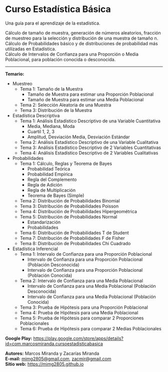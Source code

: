 # Curso Estadística Básica

Una guía para el aprendizaje de la estadística.

Cálculo de tamaño de muestra, generación de números aleatorios, fracción de muestreo para la selección y distribución de una muestra de tamaño n.\
Cálculo de Probabilidades básico y de distribuciones de probabilidad más utilizadas en Estadística.\
Cálculo de Intervalos de Confianza para una Proporción o Media Poblacional, para población conocida o desconocida.

---

**Temario:**
- Muestreo
    - Tema 1: Tamaño de la Muestra
         - Tamaño de Muestra para estimar una Proporción Poblacional
         - Tamaño de Muestra para estimar una Media Poblacional
    - Tema 2: Selección Aleatoria de una Muestra
    - Tema 3: Distribución de la Muestra
- Estadística Descriptiva
  - Tema 1: Análisis Estadístico Descriptivo de una Variable Cuantitativa
    - Media, Mediana, Moda
    - Cuartil 1, 2, 3
    - Amplitud, Desviación Media, Desviación Estándar
  - Tema 2: Análisis Estadístico Descriptivo de una Variable Cualitativa
  - Tema 3: Análisis Estadístico Descriptivo de 2 Variables Cuantitativas
  - Tema 4: Análisis Estadístico Descriptivo de 2 Variables Cualitativas
- Probabilidades
    - Tema 1: Cálculo, Reglas y Teorema de Bayes
         - Probabilidad Teórica
         - Probabilidad Empírica
         - Regla del Complemento
         - Regla de Adición
         - Regla de Multiplicación
         - Teorema de Bayes (Simple)
    - Tema 2: Distribución de Probabilidades Binomial
    - Tema 3: Distribución de Probabilidades Poisson
    - Tema 4: Distribución de Probabilidades Hipergeométrica
    - Tema 5: Distribución de Probabilidades Normal
         - Estandarización
         - Probabilidades
    - Tema 6: Distribución de Probabilidades T de Student
    - Tema 7: Distribución de Probabilidades F de Fisher
    - Tema 8: Distribución de Probabilidades Chi Cuadrado
- Estadística Inferencial
    - Tema 1: Intervalo de Confianza para una Proporción Poblacional
         - Intervalo de Confianza para una Proporción Poblacional (Población Desconocida)
         - Intervalo de Confianza para una Proporción Poblacional (Población Conocida)
    - Tema 2: Intervalo de Confianza para una Media Poblacional
         - Intervalo de Confianza para una Media Poblacional (Población Desconocida)
         - Intervalo de Confianza para una Media Poblacional (Población Conocida)
    - Tema 3: Prueba de Hipótesis para una Proporción Poblacional
    - Tema 4: Prueba de Hipótesis para una Media Poblacional
    - Tema 5: Prueba de Hipótesis para comparar 2 Proporciones Poblacionales
    - Tema 6: Prueba de Hipótesis para comparar 2 Medias Poblacionales

**Google Play:**
https://play.google.com/store/apps/details?id=com.marcosmiranda.cursoestadisticabasica

**Autores:** Marcos Miranda y Zacarías Miranda\
**E-mail:** mimg2805@gmail.com, zacmir@gmail.com\
**Sitio web:** https://mimg2805.github.io
